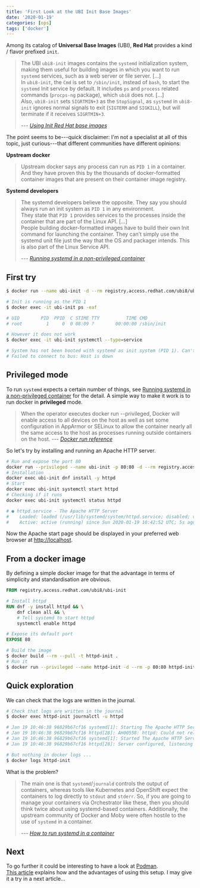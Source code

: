 ```yaml
---
title: 'First Look at the UBI Init Base Images'
date: '2020-01-19'
categories: [ops]
tags: ['docker']
---
```


Among its catalog of **Universal Base Images** (UBI), **Red Hat** provides a kind / flavor prefixed `init`.

<!--more-->

> The UBI `ubi8-init` images contains the `systemd` initialization system, making them useful for building images in which you want to run `systemd` services, such as a web server or file server. [...]  
> In `ubi8-init`, the `Cmd` is set to `/sbin/init`, instead of `bash`, to start the `systemd` Init service by default. It includes `ps` and `process` related commands (`procps-ng` package), which `ubi8` does not. [...]  
> Also, `ubi8-init` sets `SIGRTMIN+3` as the `StopSignal`, as `systemd` in `ubi8-init` ignores normal signals to exit (`SIGTERM` and `SIGKILL`), but will terminate if it receives `SIGRTMIN+3`. 
>
> --- <cite>[Using Init Red Hat base images][LK-1]</cite>

The point seems to be---quick disclaimer: I'm not a specialist at all of this topic, just curious---that different communities have different opinions:

**Upstream docker**

> Upstream docker says any process can run as `PID 1` in a container.
> And they have proven this by the thousands of docker-formatted container images that are present on their container image registry.

**Systemd developers**

> The systemd developers believe the opposite.
> They say you should always run an init system as `PID 1` in any environment.  
> They state that `PID 1` provides services to the processes inside the container that are part of the Linux API. [...]  
> People building docker-formatted images have to build their own Init command for launching the container.  They can’t simply use the systemd unit file just the way that the OS and packager intends.  This is also part of the Linux Service API.
>
> --- <cite>[Running systemd in a non-privileged container][LK-2]</cite>

## First try

```bash
$ docker run --name ubi-init -d --rm registry.access.redhat.com/ubi8/ubi-init

# Init is running as the PID 1
$ docker exec -it ubi-init ps -eaf

# UID        PID  PPID  C STIME TTY          TIME CMD
# root         1     0  0 08:09 ?        00:00:00 /sbin/init

# However it does not work
$ docker exec -it ubi-init systemctl --type=service

# System has not been booted with systemd as init system (PID 1). Can't operate.
# Failed to connect to bus: Host is down
```

## Privileged mode

To run `systemd` expects a certain number of things, see [Running systemd in a non-privileged container][LK-2] for the detail. A simple way to make it work is to run docker in **privileged** mode.

> When the operator executes docker run --privileged, Docker will enable access to all devices on the host as well as set some configuration in AppArmor or SELinux to allow the container nearly all the same access to the host as processes running outside containers on the host.
> --- <cite>[Docker run reference][LK-3]</cite>

So let's try by installing and running an Apache HTTP server.

```bash
# Run and expose the port 80
docker run --privileged --name ubi-init -p 80:80 -d --rm registry.access.redhat.com/ubi8/ubi-init
# Installation
docker exec ubi-init dnf install -y httpd
# Start
docker exec ubi-init systemctl start httpd
# Checking if it runs
docker exec ubi-init systemctl status httpd

# ● httpd.service - The Apache HTTP Server
#    Loaded: loaded (/usr/lib/systemd/system/httpd.service; disabled; vendor preset: disabled)
#    Active: active (running) since Sun 2020-01-19 10:42:52 UTC; 5s ago
```

Now the Apache start page should be displayed in your preferred web browser at [http://localhost](http://localhost).

## From a docker image

By defining a simple docker image for that the advantage in terms of simplicity and standardisation are obvious.

```dockerfile
FROM registry.access.redhat.com/ubi8/ubi-init

# Install httpd
RUN dnf -y install httpd && \
    dnf clean all && \
    # Tell systemd to start httpd
    systemctl enable httpd

# Expose its default port
EXPOSE 80
```

```bash
# Build the image
$ docker build --rm --pull -t httpd-init .
# Run it
$ docker run --privileged --name httpd-init -d --rm -p 80:80 httpd-init
```

## Quick exploration

We can check that the logs are written in the journal.

```bash
# Check that logs are written in the journal
$ docker exec httpd-init journalctl -u httpd

# Jan 19 10:46:38 96829b67cf16 systemd[1]: Starting The Apache HTTP Server...
# Jan 19 10:46:38 96829b67cf16 httpd[28]: AH00558: httpd: Could not reliably determine the server's fully qualified domain name, using 172.17.0.2. Set the 'ServerName' directive globally to suppress # this message
# Jan 19 10:46:38 96829b67cf16 systemd[1]: Started The Apache HTTP Server.
# Jan 19 10:46:38 96829b67cf16 httpd[28]: Server configured, listening on: port 80

# But nothing in docker logs ...
$ docker logs httpd-init
```

What is the problem?

> The main one is that `systemd`/`journald` controls the output of containers, whereas tools like Kubernetes and OpenShift expect the containers to log directly to `stdout` and `stderr`. So, if you are going to manage your containers via Orchestrator like these, then you should think twice about using systemd-based containers. Additionally, the upstream community of Docker and Moby were often hostile to the use of `systemd` in a container.
> 
> --- <cite>[How to run systemd in a container][LK-4]</cite>

## Next

To go further it could be interesting to have a look at [Podman](https://podman.io/).  
[This article][LK-4] explains how and the advantages of using this setup.
I may give it a try in a next article...

[LK-1]: https://access.redhat.com/documentation/en-us/red_hat_enterprise_linux/8/html/building_running_and_managing_containers/using_red_hat_universal_base_images_standard_minimal_and_runtimes
[LK-2]: https://developers.redhat.com/blog/2016/09/13/running-systemd-in-a-non-privileged-container/
[LK-3]: https://docs.docker.com/engine/reference/run/#runtime-privilege-and-linux-capabilities
[LK-4]: https://developers.redhat.com/blog/2019/04/24/how-to-run-systemd-in-a-container/